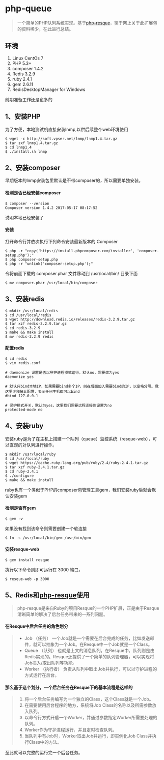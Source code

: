 # php-queue
> 一个简单的PHP队列系统实现。基于[php-resque](https://github.com/chrisboulton/php-resque)，鉴于网上关于此扩展包的资料稀少，在此进行总结。

## 环境
1. Linux CentOs 7
2. PHP 5.3+
3. composer 1.4.2
4. Redis 3.2.9
5. ruby 2.4.1
6. gem 2.6.11
7. RedisDesktopManager for Windows

前期准备工作还是蛮多的

## 1、安装PHP
为了方便，本地测试机直接安装lnmp,以供后续整个web环境使用
```shell
$ wget -c http://soft.vpser.net/lnmp/lnmp1.4.tar.gz
$ tar zxf lnmp1.4.tar.gz
$ cd lnmp1.4
$ ./install.sh lnmp
```

## 2、安装composer
早期版本的lnmp安装包里默认是不带composer的，所以需要单独安装。

#### 检测是否已经安装composer
```shell
$ composer --version
Composer version 1.4.2 2017-05-17 08:17:52
```
说明本地已经安装了

#### 安装
打开命令行并依次执行下列命令安装最新版本的 Composer
```shell
$ php -r "copy('https://install.phpcomposer.com/installer', 'composer-setup.php');"
$ php composer-setup.php
$ php -r "unlink('composer-setup.php');"
```
令将前面下载的 composer.phar 文件移动到 /usr/local/bin/ 目录下面
```shell
$ mv composer.phar /usr/local/bin/composer
```

## 3、安装redis
```shell
$ mkdir /usr/local/redis
$ cd /usr/local/redis
$ wget http://download.redis.io/releases/redis-3.2.9.tar.gz
$ tar xzf redis-3.2.9.tar.gz
$ cd redis-3.2.9
$ make && make install
$ mv redis-3.2.9 redis
```
#### 配置redis
```shell
$ cd redis
$ vim redis.conf
```
```shell
# daemonize 设置是否以守护进程模式运行，默认no，需要改为yes
daemonize yes

# 默认只bind本地IP，如果需要bind多个IP，则在后面加入需要bind的IP，以空格分隔。我这里注释掉此配置，表示任何主机都可以bind
#bind 127.0.0.1

# 保护模式开关，默认为yes，这里我们需要远程连接则设置为no
protected-mode no
```

## 4、安装ruby
安装ruby是为了在主机上搭建一个队列（queue）监控系统（resque-web），可以直观的对队列进行操作。
```shell
$ mkdir /usr/local/ruby
$ cd /usr/local/ruby
$ wget https://cache.ruby-lang.org/pub/ruby/2.4/ruby-2.4.1.tar.gz
$ tar xzf ruby-2.4.1.tar.gz
$ cd ruby-2.4.1
$ ./configure
$ make && make install
```
ruby也有一个类似于PHP的composer包管理工具gem，我们安装ruby后就会默认安装gem

#### 检测是否有gem
```shell
$ gem -v
```
如果没有找到该命令则需要创建一个软连接
```shell
$ ln -s /usr/local/bin/gem /usr/bin/gem
```

#### 安装resque-web
```shell
$ gem install resque
```
执行以下命令则即可运行在 3000 端口。
```shell
$ resque-web -p 3000
```

## 5、Redis和[php-resque](https://github.com/chrisboulton/php-resque)使用
> php-resque是来自Ruby的项目Resque的一个PHP扩展，正是由于Resque清晰简单的解决了后台任务带来的一系列问题。

#### 在Resque中后台任务的角色划分 
>* Job       （任务）     一个Job就是一个需要在后台完成的任务，比如发送邮件，就可以抽象为一个Job。在Resque中一个Job就是一个Class。
>* Queue     （队列）     也就是上文的消息队列，在Resque中，队列则是由Redis实现的。Resque还提供了一个简单的队列管理器，可以实现将Job插入/取出队列等功能。
>* Worker    （执行者）   负责从队列中取出Job并执行，可以以守护进程的方式运行在后台。

#### 那么基于这个划分，一个后台任务在Resque下的基本流程是这样的
>1. 将一个后台任务编写为一个独立的Class，这个Class就是一个Job。
>2. 在需要使用后台程序的地方，系统将Job Class的名称以及所需参数放入队列。
>3. 以命令行方式开启一个Worker，并通过参数指定Worker所需要处理的队列。
>4. Worker作为守护进程运行，并且定时检查队列。
>5. 当队列中有Job时，Worker取出Job并运行，即实例化Job Class并执行Class中的方法。

至此就可以完整的运行完一个后台任务。